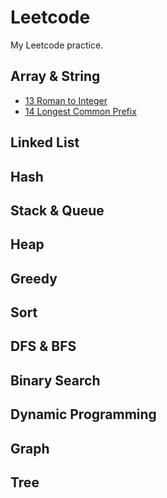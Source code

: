 # Leetcode

My Leetcode practice.

## Array & String

- [13 Roman to Integer](/array_string/13_roman_to_integer.md)
- [14 Longest Common Prefix](/array_string/14_longest_common_prefix.md)

## Linked List

## Hash

## Stack & Queue

## Heap

## Greedy

## Sort

## DFS & BFS

## Binary Search

## Dynamic Programming

## Graph

## Tree
